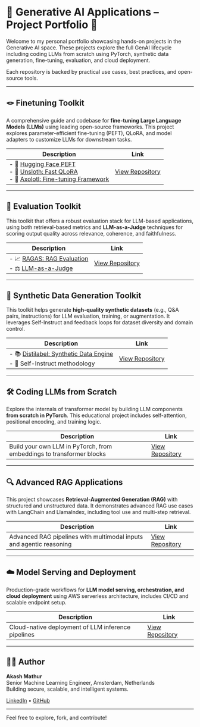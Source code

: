 # 🔬 Generative AI Applications – Project Portfolio 📍

Welcome to my personal portfolio showcasing hands-on projects in the Generative AI space. These projects explore the full GenAI lifecycle including coding LLMs from scratch using PyTorch, synthetic data generation, fine-tuning, evaluation, and cloud deployment.

Each repository is backed by practical use cases, best practices, and open-source tools.

---

## 🪢 Finetuning Toolkit

A comprehensive guide and codebase for **fine-tuning Large Language Models (LLMs)** using leading open-source frameworks. This project explores parameter-efficient fine-tuning (PEFT), QLoRA, and model adapters to customize LLMs for downstream tasks.

| Description | Link |
|------------|------|
| - 🤗 [Hugging Face PEFT](https://huggingface.co/docs/peft/index) <br> - 🦥 [Unsloth: Fast QLoRA](https://github.com/unslothai/unsloth) <br> - 🦎 [Axolotl: Fine-tuning Framework](https://github.com/OpenAccess-AI-Collective/axolotl) | [View Repository](https://github.com/akashmathur-2212/Deep-Learning-with-PyTorch-HuggingFace/tree/main/llm-finetuning) |

---

## 🧪 Evaluation Toolkit

This toolkit that offers a robust evaluation stack for LLM-based applications, using both retrieval-based metrics and **LLM-as-a-Judge** techniques for scoring output quality across relevance, coherence, and faithfulness.

| Description | Link |
|------------|------|
| - 📈 [RAGAS: RAG Evaluation](https://docs.ragas.io/en/stable/) <br> - ⚖️ [LLM-as-a-Judge](https://arxiv.org/abs/2411.15594) | [View Repository](https://github.com/akashmathur-2212/Deep-Learning-with-PyTorch-HuggingFace/tree/main/llm-evaluation) |

---

## 🧠 Synthetic Data Generation Toolkit

This toolkit helps generate **high-quality synthetic datasets** (e.g., Q&A pairs, instructions) for LLM evaluation, training, or augmentation. It leverages Self-Instruct and feedback loops for dataset diversity and domain control.

| Description | Link |
|------------|------|
| - 📚 [Distilabel: Synthetic Data Engine](https://distilabel.argilla.io/latest/) <br> - 📌 Self-Instruct methodology | [View Repository](https://github.com/akashmathur-2212/Deep-Learning-with-PyTorch-HuggingFace/tree/main/synthetic-data-generation) |

---

## 🛠️ Coding LLMs from Scratch

Explore the internals of transformer model by building LLM components **from scratch in PyTorch**. This educational project includes self-attention, positional encoding, and training logic.

| Description | Link |
|------------|------|
| Build your own LLM in PyTorch, from embeddings to transformer blocks | [View Repository](https://github.com/akashmathur-2212/Deep-Learning-with-PyTorch-HuggingFace/tree/main/transformers_from_scratch) |

---

## 🔍 Advanced RAG Applications

This project showcases **Retrieval-Augmented Generation (RAG)** with structured and unstructured data. It demonstrates advanced RAG use cases with LangChain and LlamaIndex, including tool use and multi-step retrieval.

| Description | Link |
|------------|------|
| Advanced RAG pipelines with multimodal inputs and agentic reasoning | [View Repository](https://github.com/akashmathur-2212/LLMs-playground/tree/main) |

---

## ☁️ Model Serving and Deployment

Production-grade workflows for **LLM model serving, orchestration, and cloud deployment** using AWS serverless architecture, includes CI/CD and scalable endpoint setup.

| Description | Link |
|------------|------|
| Cloud-native deployment of LLM inference pipelines | [View Repository](https://github.com/akashmathur-2212/aws-serverless-workflows) |

---

## 👨‍💻 Author

**Akash Mathur**  
Senior Machine Learning Engineer, Amsterdam, Netherlands  
Building secure, scalable, and intelligent systems.

[LinkedIn](https://www.linkedin.com/in/akashmathur22/) • [GitHub](https://github.com/akashmathur-2212)

---

Feel free to explore, fork, and contribute!

